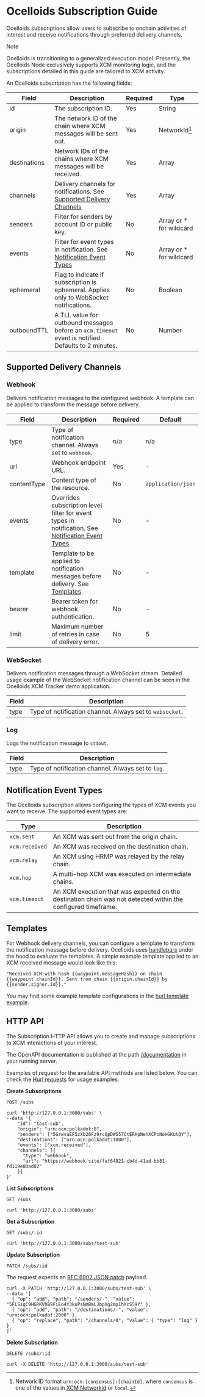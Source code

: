 # Ocelloids Subscription Guide

Ocelloids subscriptions allow users to subscribe to onchain activities of interest and receive notifications through preferred delivery channels.

> [!NOTE]
> Ocelloids is transitioning to a generalized execution model. Presently, the Ocelloids Node exclusively supports XCM monitoring logic, and the subscriptions detailed in this guide are tailored to XCM activity.

An Ocelloids subscription has the following fields:

| Field        | Description                                                                                          | Required | Type                               |
| ------------ | ---------------------------------------------------------------------------------------------------- | -------- | ---------------------------------- |
| id           | The subscription ID.                                                                                 | Yes      | String                             |
| origin       | The network ID of the chain where XCM messages will be sent out.                                     | Yes      | NetworkId[^1]                      |
| destinations | Network IDs of the chains where XCM messages will be received.                                       | Yes      | Array<NetworkId>                   |
| channels     | Delivery channels for notifications. See [Supported Delivery Channels](#supported-delivery-channels) | Yes      | Array<NotificationChannel>         |
| senders      | Filter for senders by account ID or public key.                                                      | No       | Array<String> or * for wildcard    |
| events       | Filter for event types in notification. See [Notification Event Types](#notification-event-types)    | No       | Array<EventType> or * for wildcard |
| ephemeral    | Flag to indicate if subscription is ephemeral. Applies only to WebSocket notifications.              | No       | Boolean                            |
| outboundTTL  | A TLL value for outbound messages before an `xcm.timeout` event is notified. Defaults to 2 minutes.  | No       | Number                             |

[^1]: Network ID format `urn:ocn:[consensus]:[chainId]`, where `consensus` is one of the values in [XCM NetworkId](https://paritytech.github.io/polkadot-sdk/master/staging_xcm/v4/enum.NetworkId.html) or `local`.

## Supported Delivery Channels

### Webhook

Delivers notification messages to the configured webhook. A template can be applied to transform the message before delivery.

| Field       | Description                                                                                          | Required | Default            |
| ----------- | ---------------------------------------------------------------------------------------------------- | -------- | ------------------ |        
| type        | Type of notification channel. Always set to `webhook`.                                               | n/a      | n/a                |
| url         | Webhook endpoint URL.                                                                                | Yes      | -                  |
| contentType | Content type of the resource.                                                                        | No       | `application/json` |
| events      | Overrides subscription level filter for event types in notification. See [Notification Event Types](#notification-event-types).                                                                                         | No       | -                  |
| template    | Template to be applied to notification messages before delivery. See [Templates](#templates).        | No       | -                  |
| bearer      | Bearer token for webhook authentication.                                                             | No       | -                  |
| limit       | Maximum number of retries in case of delivery error.                                                 | No       | 5                  |

### WebSocket

Delivers notification messages through a WebSocket stream. Detailed usage example of the WebSocket notification channel can be seen in the Ocelloids XCM Tracker demo application.

| Field    | Description                                              |
| ---------| -------------------------------------------------------- |
| type     | Type of notification channel. Always set to `websocket`. |

### Log

Logs the notification message to `stdout`.

| Field    | Description                                         |
| ---------| --------------------------------------------------- |
| type     | Type of notification channel. Always set to `log`.  |

## Notification Event Types

The Ocelloids subscription allows configuring the types of XCM events you want to receive. The supported event types are:

| Type           | Description                                                                                                    |
| -------------- | -------------------------------------------------------------------------------------------------------------- |
| `xcm.sent`     | An XCM was sent out from the origin chain.                                                                     |
| `xcm.received` | An XCM was received on the destination chain.                                                                  |
| `xcm.relay`    | An XCM using HRMP was relayed by the relay chain.                                                              |
| `xcm.hop`      | A multi-hop XCM was executed on intermediate chains.                                                           |
| `xcm.timeout`  | An XCM execution that was expected on the destination chain was not detected within the configured timeframe.  |

## Templates

For Webhook delivery channels, you can configure a template to transform the notification message before delivery. Ocelloids uses [handlebars](https://handlebarsjs.com/guide/) under the hood to evaluate the templates. A simple example template applied to an XCM received message would look like this:

```
"Received XCM with hash {{waypoint.messageHash}} on chain {{waypoint.chainId}}. Sent from chain {{origin.chainId}} by {{sender.signer.id}}."
```

You may find some example template configurations in the [hurl template example](https://github.com/sodazone/ocelloids-services/tree/main/packages/server/guides/hurl/scenarios/templates).

## HTTP API

The Subscription HTTP API allows you to create and manage subscriptions to XCM interactions of your interest.

The OpenAPI documentation is published at the path [/documentation](http://localhost:3000/documentation) in your running server.

Examples of request for the available API methods are listed below.
You can check the [Hurl requests](https://github.com/sodazone/xcm-monitoring/tree/main/guides/hurl) for usage examples.

**Create Subscriptions**

`POST /subs`

```shell
curl 'http://127.0.0.1:3000/subs' \
--data '{
    "id": "test-sub",
    "origin": "urn:ocn:polkadot:0",
    "senders": ["5GrwvaEF5zXb26Fz9rcQpDWS57CtERHpNehXCPcNoHGKutQY"],
    "destinations": ["urn:ocn:polkadot:1000"],
    "events": ["xcm.received"],
    "channels": [{
      "type": "webhook",
      "url": "https://webhook.site/faf64821-cb4d-41ad-bb81-fd119e80ad02"
    }]
}'
```

**List Subscriptions**

`GET /subs`

```shell
curl 'http://127.0.0.1:3000/subs'
```

**Get a Subscription**

`GET /subs/:id`

```shell
curl 'http://127.0.0.1:3000/subs/test-sub'
```

**Update Subscription**

`PATCH /subs/:id`

The request expects an [RFC 6902 JSON patch](https://www.rfc-editor.org/rfc/rfc6902.html) payload.

```shell
curl -X PATCH 'http://127.0.0.1:3000/subs/test-sub' \
--data '[
  { "op": "add", "path": "/senders/-", "value": "5FLSigC9HGRKVhB9FiEo4Y3koPsNmBmLJbpXg2mp1hXcS59Y" },
  { "op": "add", "path": "/destinations/-", "value": "urn:ocn:polkadot:2000" },
  { "op": "replace", "path": "/channels/0", "value": { "type": "log" } }
]'
```

**Delete Subscription**

`DELETE /subs/:id`

```shell
curl -X DELETE 'http://127.0.0.1:3000/subs/test-sub'
```